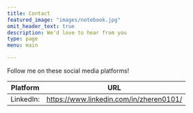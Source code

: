 ```yaml
---
title: Contact
featured_image: "images/notebook.jpg"
omit_header_text: true
description: We'd love to hear from you
type: page
menu: main

---
```


Follow me on these social media platforms!

Platform | URL
---|---
LinkedIn:| https://www.linkedin.com/in/zheren0101/
